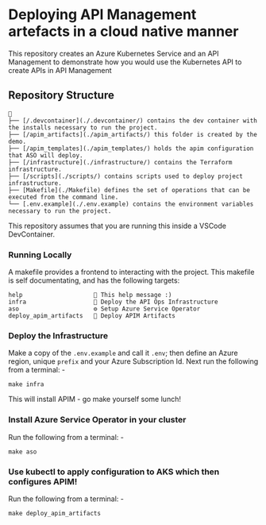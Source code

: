 # Deploying API Management artefacts in a cloud native manner

This repository creates an Azure Kubernetes Service and an API Management to demonstrate how you would use the Kubernetes API to create APIs in API Management

## Repository Structure

```text
📂
├── [/.devcontainer](./.devcontainer/) contains the dev container with the installs necessary to run the project.
├── [/apim_artifacts](./apim_artifacts/) this folder is created by the demo.
├── [/apim_templates](./apim_templates/) holds the apim configuration that ASO will deploy.
├── [/infrastructure](./infrastructure/) contains the Terraform infrastructure.
├── [/scripts](./scripts/) contains scripts used to deploy project infrastructure.
├── [Makefile](./Makefile) defines the set of operations that can be executed from the command line.
└── [.env.example](./.env.example) contains the environment variables necessary to run the project.
```

This repository assumes that you are running this inside a VSCode DevContainer.

### Running Locally

A makefile provides a frontend to interacting with the project. This makefile is self documentating, and has the following targets:

```text
help                    💬 This help message :)
infra                   🚀 Deploy the API Ops Infrastructure
aso                     ⚙️ Setup Azure Service Operator
deploy_apim_artifacts   🚀 Deploy APIM Artifacts
```

### Deploy the Infrastructure

Make a copy of the `.env.example` and call it `.env`; then define an Azure region, unique `prefix` and your Azure Subscription Id. Next run the following from a terminal: -

`make infra`

This will install APIM - go make yourself some lunch!

### Install Azure Service Operator in your cluster

Run the following from a terminal: -

`make aso`

### Use kubectl to apply configuration to AKS which then configures APIM!

Run the following from a terminal: -

`make deploy_apim_artifacts`